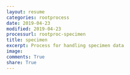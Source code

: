 ```yaml
---
layout: resume
categories: rootprocess
date: 2019-04-23
modified: 2019-04-23
processurl: rootproc-specimen
title: specimen
excerpt: Process for handling specimen data
image: 
comments: True
share: True
---
```

